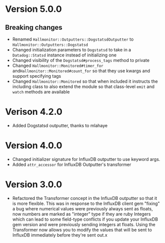 # Version 5.0.0
## Breaking changes
- Renamed `Hallmonitor::Outputters::DogstatsdOutputter` to
  `Hallmonitor::Outputters::Dogstatsd`
- Changed initialization parameters to `Dogstatsd` to take in a
  `Datadog::Statsd` instance instead of initializing one
- Changed visibility of the `Dogstatsd#process_tags` method to private
- Changed `Hallmonitor::Monitored#timer_for`
  and`Hallmonitor::Monitored#count_for` so that they use kwargs and
  support specifying tags
- Changed `Hallmonitor::Monitored` so that when included it instructs
  the including class to also extend the module so that class-level
  `emit` and `watch` methods are available

# Verison 4.2.0
- Added Dogstatsd outputter, thanks to mlahaye

# Version 4.0.0
- Changed initializer signature for InfluxDB outputter to use
  keyword args.
- Added `attr_accessor` for InfluxDB Outputter's transformer

# Version 3.0.0
- Refactored the Transformer concept in the InfluxDB outputter so that
  it is more flexible. This was in response to the InfluxDB client gem
  "fixing" a bug where numerical values were previously always sent as
  floats, now numbers are marked as "integer" type if they are ruby
  Integers which can lead to some field-type conflicts if you update
  your InfluxDB gem version and were previously sending integers at
  floats.  Using the Transformer now allows you to modify the values
  that will be sent to InfluxDB immediately before they're sent out.x
